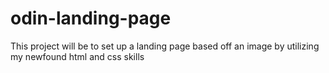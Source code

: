# odin-landing-page
This project will be to set up a landing page based off an image by utilizing my newfound html and css
skills
